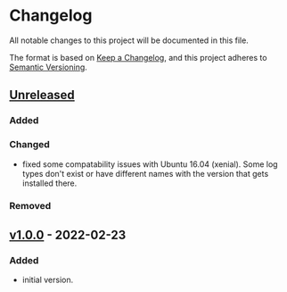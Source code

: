# Changelog
All notable changes to this project will be documented in this file.

The format is based on [Keep a Changelog](https://keepachangelog.com/en/1.0.0/),
and this project adheres to [Semantic Versioning](https://semver.org/spec/v2.0.0.html).

## [Unreleased]

### Added
### Changed
* fixed some compatability issues with Ubuntu 16.04 (xenial). Some log
  types don't exist or have different names with the version that gets
  installed there.
### Removed

## [v1.0.0] - 2022-02-23
### Added
- initial version.

[Unreleased]: https://github.com/appsembler/vanta_agent_role/compare/v1.0.0...HEAD
[v1.0.0]: https://github.com/appsembler/vanta_agent_role/releases/tag/v1.0.0

